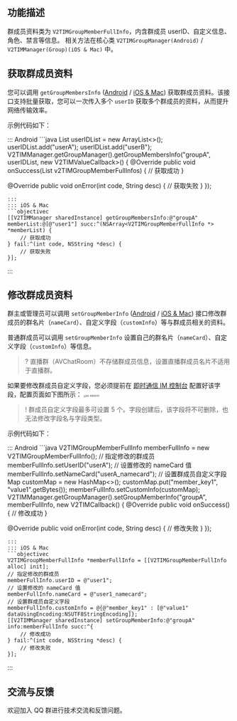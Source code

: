 ## 功能描述
群成员资料类为 `V2TIMGroupMemberFullInfo`，内含群成员 userID、自定义信息、角色、禁言等信息。
相关方法在核心类 `V2TIMGroupManager(Android)` / `V2TIMManager(Group)(iOS & Mac)` 中。

[](id:getGroupMembersInfo)
## 获取群成员资料
您可以调用 `getGroupMembersInfo` ([Android](https://im.sdk.qcloud.com/doc/zh-cn/classcom_1_1tencent_1_1imsdk_1_1v2_1_1V2TIMGroupManager.html#adb08e1c4fa9aff407c7b2678757f66d5) / [iOS & Mac](https://im.sdk.qcloud.com/doc/zh-cn/categoryV2TIMManager_07Group_08.html#a1ab284b80811bcc697d689d7b97edf04)) 获取群成员资料。该接口支持批量获取，您可以一次传入多个 `userID` 获取多个群成员的资料，从而提升网络传输效率。

示例代码如下：

<dx-tabs>
::: Android
```java
List<String> userIDList = new ArrayList<>();
userIDList.add("userA");
userIDList.add("userB");
V2TIMManager.getGroupManager().getGroupMembersInfo("groupA", userIDList, new V2TIMValueCallback<List<V2TIMGroupMemberFullInfo>>() {
  @Override
  public void onSuccess(List<V2TIMGroupMemberFullInfo> v2TIMGroupMemberFullInfos) {
		// 获取成功
  }

  @Override
  public void onError(int code, String desc) {
		// 获取失败
  }
});
```
:::
::: iOS & Mac
```objectivec
[[V2TIMManager sharedInstance] getGroupMembersInfo:@"groupA" memberList:@[@"user1"] succ:^(NSArray<V2TIMGroupMemberFullInfo *> *memberList) {
    // 获取成功
} fail:^(int code, NSString *desc) {
    // 获取失败
}];
```
:::
</dx-tabs>

[](id:setGroupMemberInfo)
## 修改群成员资料
群主或管理员可以调用 `setGroupMemberInfo` ([Android](https://im.sdk.qcloud.com/doc/zh-cn/classcom_1_1tencent_1_1imsdk_1_1v2_1_1V2TIMGroupManager.html#a6f1cf8ede41348b4cd7b63b8e4caa77b) / [iOS & Mac](https://im.sdk.qcloud.com/doc/zh-cn/categoryV2TIMManager_07Group_08.html#a40b97ee4b138f93e1b2073d1bdff3756)) 接口修改群成员的群名片（`nameCard`）、自定义字段（`customInfo`）等与群成员相关的资料。

普通群成员可以调用 `setGroupMemberInfo` 设置自己的群名片（`nameCard`）、自定义字段（`customInfo`）等信息。

> ? 直播群（AVChatRoom）不存储群成员信息，设置直播群成员名片不适用于直播群。

如果要修改群成员自定义字段，您必须提前在 [即时通信 IM 控制台](https://console.cloud.tencent.com/im) 配置好该字段，配置页面如下图所示：
<img src="https://qcloudimg.tencent-cloud.cn/raw/7ca2aee272844107bcce7a455db55ea0.jpg" alt="QQ: 468195767" style="zoom:30%;" />

> ! 群成员自定义字段最多可设置 5 个。字段创建后，该字段将不可删除，也无法修改字段名与字段类型。

示例代码如下：

<dx-tabs>
::: Android
```java
V2TIMGroupMemberFullInfo memberFullInfo = new V2TIMGroupMemberFullInfo();
// 指定修改的群成员
memberFullInfo.setUserID("userA");
// 设置修改的 nameCard 值
memberFullInfo.setNameCard("userA_namecard");
// 设置群成员自定义字段
Map<String, byte[]> customMap = new HashMap<>();
customMap.put("member_key1", "value1".getBytes());
memberFullInfo.setCustomInfo(customMap);
V2TIMManager.getGroupManager().setGroupMemberInfo("groupA", memberFullInfo, new V2TIMCallback() {
  @Override
  public void onSuccess() {
		// 修改成功
  }

  @Override
  public void onError(int code, String desc) {
		// 修改失败
  }
});
```
:::
::: iOS & Mac
```objectivec
V2TIMGroupMemberFullInfo *memberFullInfo = [[V2TIMGroupMemberFullInfo alloc] init];
// 指定修改的群成员
memberFullInfo.userID = @"user1";
// 设置修改的 nameCard 值
memberFullInfo.nameCard = @"user1_namecard";
// 设置群成员自定义字段
memberFullInfo.customInfo = @{@"member_key1" : [@"value1" dataUsingEncoding:NSUTF8StringEncoding]};
[[V2TIMManager sharedInstance] setGroupMemberInfo:@"groupA" info:memberFullInfo succ:^{
    // 修改成功
} fail:^(int code, NSString *desc) {
    // 修改失败
}];
```
:::
</dx-tabs>

## 交流与反馈

欢迎加入 QQ 群进行技术交流和反馈问题。
<img src="https://qcloudimg.tencent-cloud.cn/raw/960ce9d76ea2cebffcb7629741279b90.png" alt="" style="zoom:50%;" />
